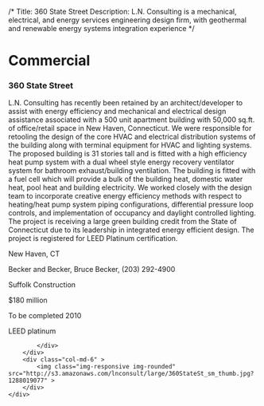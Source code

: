 /*
Title: 360 State Street
Description: L.N. Consulting is a mechanical, electrical, and energy services engineering design firm, with geothermal and renewable energy systems integration experience
*/

# Commercial

<div>
	<div class="row">
		<div class="col-md-6" >
			<div class="well" >
				<h3>360 State Street</h3>
				<p>
   
   L.N. Consulting has recently been retained by an architect/developer to assist with energy efficiency and mechanical and electrical design assistance associated with a 500 unit apartment building with 50,000 sq.ft. of office/retail space in New Haven, Connecticut.  We were responsible for retooling the design of the core HVAC and electrical distribution systems of the building along with terminal equipment for HVAC and lighting systems. The proposed building is 31 stories tall and is fitted with a high efficiency heat pump system with a dual wheel style energy recovery ventilator system for bathroom exhaust/building ventilation.  The building is fitted with a fuel cell which will provide a bulk of the building heat, domestic water heat, pool heat and building electricity.  We worked closely with the design team to incorporate creative energy efficiency methods with respect to heating/heat pump system piping configurations, differential pressure loop controls, and implementation of occupancy and daylight controlled lighting.  The project is receiving a large green building credit from the State of Connecticut due to its leadership in integrated energy efficient design.  The project is registered for LEED Platinum certification.
</p>
				<p>New Haven, CT</p>
				<p></p>
				<p>Becker and Becker, Bruce Becker, (203) 292-4900</p>
				<p>Suffolk Construction</p>
				<p>$180 million</p>
				<p>To be completed 2010</p>
				<p>LEED platinum</p>
				
			</div>
		</div>
		<div class="col-md-6" >
			<img class="img-responsive img-rounded" src="http://s3.amazonaws.com/lnconsult/large/360StateSt_sm_thumb.jpg?1288019077" >
		</div>
	</div>
</div>
